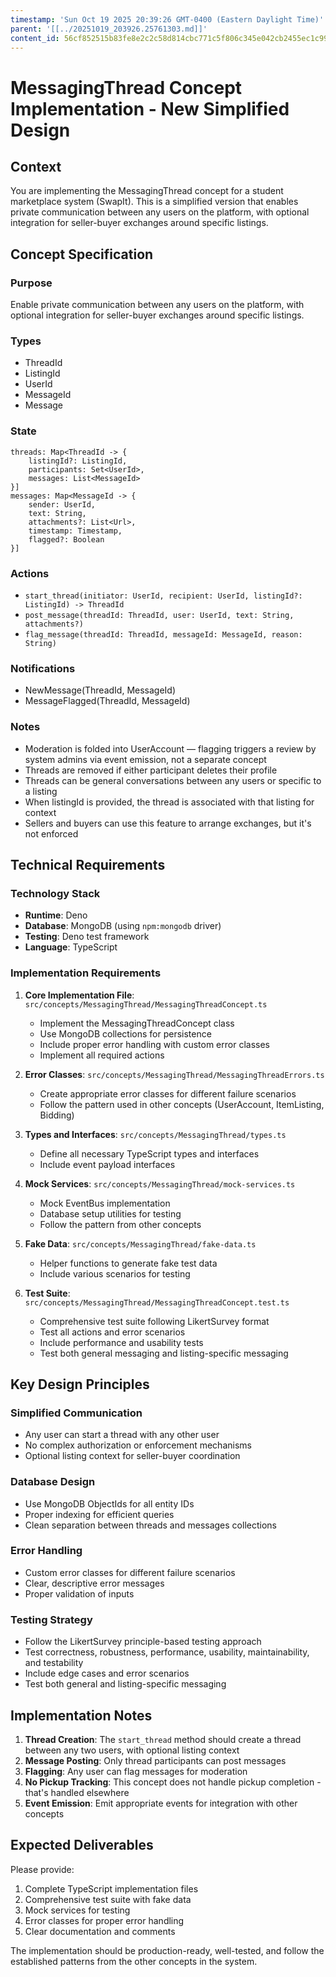 ```yaml
---
timestamp: 'Sun Oct 19 2025 20:39:26 GMT-0400 (Eastern Daylight Time)'
parent: '[[../20251019_203926.25761303.md]]'
content_id: 56cf852515b83fe8e2c2c58d814cbc771c5f806c345e042cb2455ec1c99c1772
---
```


# MessagingThread Concept Implementation - New Simplified Design

## Context

You are implementing the MessagingThread concept for a student marketplace system (SwapIt). This is a simplified version that enables private communication between any users on the platform, with optional integration for seller-buyer exchanges around specific listings.

## Concept Specification

### Purpose

Enable private communication between any users on the platform, with optional integration for seller-buyer exchanges around specific listings.

### Types

* ThreadId
* ListingId
* UserId
* MessageId
* Message

### State

```
threads: Map<ThreadId -> { 
    listingId?: ListingId, 
    participants: Set<UserId>, 
    messages: List<MessageId> 
}]
messages: Map<MessageId -> { 
    sender: UserId, 
    text: String, 
    attachments?: List<Url>, 
    timestamp: Timestamp, 
    flagged?: Boolean 
}]
```

### Actions

* `start_thread(initiator: UserId, recipient: UserId, listingId?: ListingId) -> ThreadId`
* `post_message(threadId: ThreadId, user: UserId, text: String, attachments?)`
* `flag_message(threadId: ThreadId, messageId: MessageId, reason: String)`

### Notifications

* NewMessage(ThreadId, MessageId)
* MessageFlagged(ThreadId, MessageId)

### Notes

* Moderation is folded into UserAccount — flagging triggers a review by system admins via event emission, not a separate concept
* Threads are removed if either participant deletes their profile
* Threads can be general conversations between any users or specific to a listing
* When listingId is provided, the thread is associated with that listing for context
* Sellers and buyers can use this feature to arrange exchanges, but it's not enforced

## Technical Requirements

### Technology Stack

* **Runtime**: Deno
* **Database**: MongoDB (using `npm:mongodb` driver)
* **Testing**: Deno test framework
* **Language**: TypeScript

### Implementation Requirements

1. **Core Implementation File**: `src/concepts/MessagingThread/MessagingThreadConcept.ts`
   * Implement the MessagingThreadConcept class
   * Use MongoDB collections for persistence
   * Include proper error handling with custom error classes
   * Implement all required actions

2. **Error Classes**: `src/concepts/MessagingThread/MessagingThreadErrors.ts`
   * Create appropriate error classes for different failure scenarios
   * Follow the pattern used in other concepts (UserAccount, ItemListing, Bidding)

3. **Types and Interfaces**: `src/concepts/MessagingThread/types.ts`
   * Define all necessary TypeScript types and interfaces
   * Include event payload interfaces

4. **Mock Services**: `src/concepts/MessagingThread/mock-services.ts`
   * Mock EventBus implementation
   * Database setup utilities for testing
   * Follow the pattern from other concepts

5. **Fake Data**: `src/concepts/MessagingThread/fake-data.ts`
   * Helper functions to generate fake test data
   * Include various scenarios for testing

6. **Test Suite**: `src/concepts/MessagingThread/MessagingThreadConcept.test.ts`
   * Comprehensive test suite following LikertSurvey format
   * Test all actions and error scenarios
   * Include performance and usability tests
   * Test both general messaging and listing-specific messaging

## Key Design Principles

### Simplified Communication

* Any user can start a thread with any other user
* No complex authorization or enforcement mechanisms
* Optional listing context for seller-buyer coordination

### Database Design

* Use MongoDB ObjectIds for all entity IDs
* Proper indexing for efficient queries
* Clean separation between threads and messages collections

### Error Handling

* Custom error classes for different failure scenarios
* Clear, descriptive error messages
* Proper validation of inputs

### Testing Strategy

* Follow the LikertSurvey principle-based testing approach
* Test correctness, robustness, performance, usability, maintainability, and testability
* Include edge cases and error scenarios
* Test both general and listing-specific messaging

## Implementation Notes

1. **Thread Creation**: The `start_thread` method should create a thread between any two users, with optional listing context
2. **Message Posting**: Only thread participants can post messages
3. **Flagging**: Any user can flag messages for moderation
4. **No Pickup Tracking**: This concept does not handle pickup completion - that's handled elsewhere
5. **Event Emission**: Emit appropriate events for integration with other concepts

## Expected Deliverables

Please provide:

1. Complete TypeScript implementation files
2. Comprehensive test suite with fake data
3. Mock services for testing
4. Error classes for proper error handling
5. Clear documentation and comments

The implementation should be production-ready, well-tested, and follow the established patterns from the other concepts in the system.
